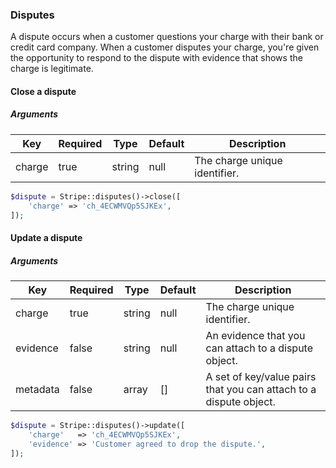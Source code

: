 ### Disputes

A dispute occurs when a customer questions your charge with their bank or credit card company. When a customer disputes your charge, you're given the opportunity to respond to the dispute with evidence that shows the charge is legitimate.

#### Close a dispute

##### Arguments

Key    | Required | Type   | Default | Description
------ | -------- | ------ | ------- | -----------------------------------------
charge | true     | string | null    | The charge unique identifier.

```php
$dispute = Stripe::disputes()->close([
	'charge' => 'ch_4ECWMVQp5SJKEx',
]);
```

#### Update a dispute

##### Arguments

Key      | Required | Type   | Default | Description
-------- | -------- | ------ | ------- | ---------------------------------------
charge   | true     | string | null    | The charge unique identifier.
evidence | false    | string | null    | An evidence that you can attach to a dispute object.
metadata | false    | array  | []      | A set of key/value pairs that you can attach to a dispute object.

```php
$dispute = Stripe::disputes()->update([
	'charge'   => 'ch_4ECWMVQp5SJKEx',
	'evidence' => 'Customer agreed to drop the dispute.',
]);
```
